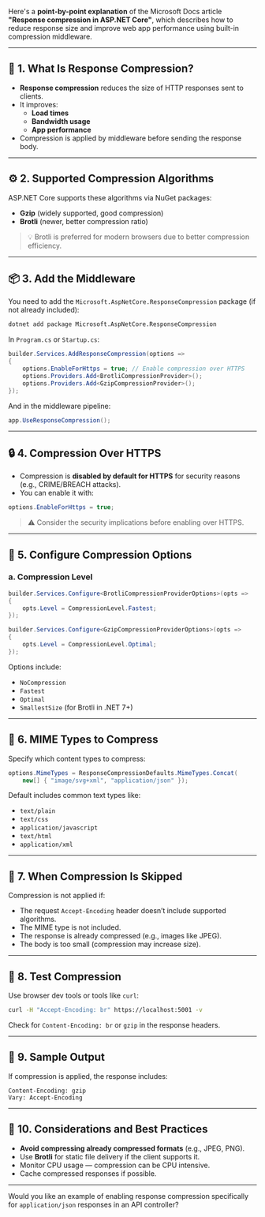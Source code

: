 Here's a **point-by-point explanation** of the Microsoft Docs article **"Response compression in ASP.NET Core"**, which describes how to reduce response size and improve web app performance using built-in compression middleware.

---

## 📌 1. What Is Response Compression?

- **Response compression** reduces the size of HTTP responses sent to clients.
- It improves:
  - **Load times**
  - **Bandwidth usage**
  - **App performance**
- Compression is applied by middleware before sending the response body.

---

## ⚙️ 2. Supported Compression Algorithms

ASP.NET Core supports these algorithms via NuGet packages:

- **Gzip** (widely supported, good compression)
- **Brotli** (newer, better compression ratio)

> 💡 Brotli is preferred for modern browsers due to better compression efficiency.

---

## 📦 3. Add the Middleware

You need to add the `Microsoft.AspNetCore.ResponseCompression` package (if not already included):

```bash
dotnet add package Microsoft.AspNetCore.ResponseCompression
```

In `Program.cs` or `Startup.cs`:

```csharp
builder.Services.AddResponseCompression(options =>
{
    options.EnableForHttps = true; // Enable compression over HTTPS
    options.Providers.Add<BrotliCompressionProvider>();
    options.Providers.Add<GzipCompressionProvider>();
});
```

And in the middleware pipeline:

```csharp
app.UseResponseCompression();
```

---

## 🔒 4. Compression Over HTTPS

- Compression is **disabled by default for HTTPS** for security reasons (e.g., CRIME/BREACH attacks).
- You can enable it with:

```csharp
options.EnableForHttps = true;
```

> ⚠️ Consider the security implications before enabling over HTTPS.

---

## 🧰 5. Configure Compression Options

### a. Compression Level

```csharp
builder.Services.Configure<BrotliCompressionProviderOptions>(opts =>
{
    opts.Level = CompressionLevel.Fastest;
});

builder.Services.Configure<GzipCompressionProviderOptions>(opts =>
{
    opts.Level = CompressionLevel.Optimal;
});
```

Options include:
- `NoCompression`
- `Fastest`
- `Optimal`
- `SmallestSize` (for Brotli in .NET 7+)

---

## 📂 6. MIME Types to Compress

Specify which content types to compress:

```csharp
options.MimeTypes = ResponseCompressionDefaults.MimeTypes.Concat(
    new[] { "image/svg+xml", "application/json" });
```

Default includes common text types like:
- `text/plain`
- `text/css`
- `application/javascript`
- `text/html`
- `application/xml`

---

## 🚫 7. When Compression Is Skipped

Compression is not applied if:
- The request `Accept-Encoding` header doesn’t include supported algorithms.
- The MIME type is not included.
- The response is already compressed (e.g., images like JPEG).
- The body is too small (compression may increase size).

---

## 🧪 8. Test Compression

Use browser dev tools or tools like `curl`:

```bash
curl -H "Accept-Encoding: br" https://localhost:5001 -v
```

Check for `Content-Encoding: br` or `gzip` in the response headers.

---

## 📄 9. Sample Output

If compression is applied, the response includes:

```http
Content-Encoding: gzip
Vary: Accept-Encoding
```

---

## 🧠 10. Considerations and Best Practices

- **Avoid compressing already compressed formats** (e.g., JPEG, PNG).
- Use **Brotli** for static file delivery if the client supports it.
- Monitor CPU usage — compression can be CPU intensive.
- Cache compressed responses if possible.

---

Would you like an example of enabling response compression specifically for `application/json` responses in an API controller?